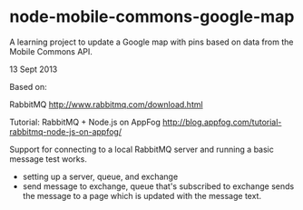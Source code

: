 node-mobile-commons-google-map
==============================

A learning project to update a Google map with pins based on data from the Mobile Commons API.

13 Sept 2013

Based on:

RabbitMQ
http://www.rabbitmq.com/download.html

Tutorial: RabbitMQ + Node.js on AppFog
http://blog.appfog.com/tutorial-rabbitmq-node-js-on-appfog/

Support for connecting to a local RabbitMQ server and running a basic message test works.

* setting up a server, queue, and exchange
* send message to exchange, queue that's subscribed to exchange sends the message to a page 
  which is updated with the message text.

